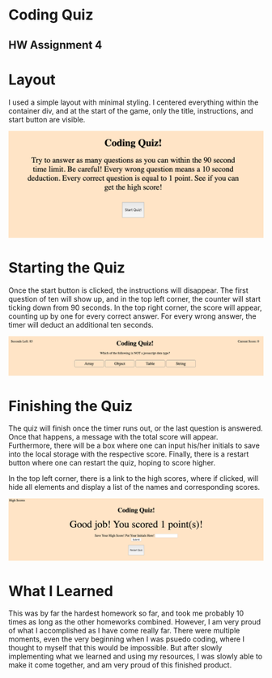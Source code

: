 # Coding Quiz
## HW Assignment 4

# Layout 

I used a simple layout with minimal styling. I centered everything within the container div, and at the start of the game, only the title, instructions, and start button are visible. 

![Alt text](assets/images/instructions.png?raw=true)


# Starting the Quiz
Once the start button is clicked, the instructions will disappear. The first question of ten will show up, and in the top left corner, the counter will start ticking down from 90 seconds. In the top right corner, the score will appear, counting up by one for every correct answer. For every wrong answer, the timer will deduct an additional ten seconds. 

![Alt text](assets/images/midgame.png?raw=true)

# Finishing the Quiz

The quiz will finish once the timer runs out, or the last question is answered. Once that happens, a message with the total score will appear. Furthermore, there will be a box where one can input his/her initials to save into the local storage with the respective score. Finally, there is a restart button where one can restart the quiz, hoping to score higher. 

In the top left corner, there is a link to the high scores, where if clicked, will hide all elements and display a list of the names and corresponding scores. 

![Alt text](assets/images/endgame.png?raw=true)

# What I Learned

This was by far the hardest homework so far, and took me probably 10 times as long as the other homeworks combined. However, I am very proud of what I accomplished as I have come really far. There were multiple moments, even the very beginning when I was psuedo coding, where I thought to myself that this would be impossible. But after slowly implementing what we learned and using my resources, I was slowly able to make it come together, and am very proud of this finished product. 